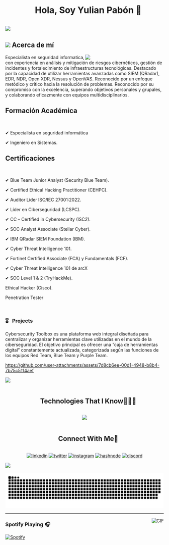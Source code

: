 <div id="user-content-toc">
  <ul align="center">
    <summary><h1 style="display: inline-block">Hola, Soy Yulian Pabón 👋</h1></summary>
  </ul>
</div>

<!--horizontal divider(gradiant)-->
<img src="https://user-images.githubusercontent.com/73097560/115834477-dbab4500-a447-11eb-908a-139a6edaec5c.gif">


## <picture><img src = "https://github.com/7oSkaaa/7oSkaaa/blob/main/Images/about_me.gif?raw=true" width = 50px></picture> Acerca de mí

<picture> <img align="right" src="https://github.com/7oSkaaa/7oSkaaa/blob/main/Images/Right_Side.gif?raw=true" width = 250px></picture>

<p>
Especialista en seguridad informatica, con experiencia en análisis y mitigación de riesgos cibernéticos, gestión de incidentes y fortalecimiento de infraestructuras tecnológicas. Destacado por la capacidad de utilizar herramientas avanzadas como SIEM (QRadar), EDR, NDR, Open XDR, Nessus y OpenVAS. Reconocido por un enfoque metódico y crítico hacia la resolución de problemas. Reconocido por su compromiso con la excelencia, superando objetivos personales y grupales, y colaborando eficazmente con equipos multidisciplinarios.
</p>

<h2>Formación Académica</h2>

</br>

<p> ✔ Especialista en seguridad informática </p>
<p> ✔ Ingeniero en Sistemas.

</br>

<h2>Certificaciones</h2>

</br>

<p> ✔ Blue Team Junior Analyst (Security Blue Team).</p>
<p> ✔ Certified Ethical Hacking Practitioner (CEHPC).</p>
<p> ✔ Auditor Líder ISO/IEC 27001:2022.</p>
<p> ✔ Líder en Ciberseguridad (LCSPC).</p>
<p> ✔ CC – Certified in Cybersecurity (ISC2).</p>
<p> ✔ SOC Analyst Associate (Stellar Cyber).</p>
<p> ✔ IBM QRadar SIEM Foundation (IBM).</p>
<p> ✔ Cyber Threat Intelligence 101. </p>
<p> ✔ Fortinet Certified Associate (FCA) y Fundamentals (FCF).</p>
<p> ✔ Cyber Threat Intelligence 101 de arcX</p>
<p> ✔ SOC Level 1 & 2 (TryHackMe).</p>
<p>   Ethical Hacker (Cisco).</p>
<p>   Penetration Tester</p>

<br>

### 🎖 &nbsp; Projects

<p>
Cybersecurity Toolbox es una plataforma web integral diseñada para centralizar y organizar herramientas clave utilizadas en el mundo de la ciberseguridad. El objetivo principal es ofrecer una “caja de herramientas digital” constantemente actualizada, categorizada según las funciones de los equipos Red Team, Blue Team y Purple Team.
</p>


https://github.com/user-attachments/assets/7d8cb6ee-00d1-4948-b8b4-7b75c5114aef










<!-- 🎖 &nbsp;My Badges 


<br>
<div style="text-align: center;">
  <table style="margin: auto;">
    <tbody>
      <tr valign="top">
        <td width="25%" align="center">
          <span>Ethical Hacking</span><br><br><br>
          <a href="https://www.credly.com/badges/7aca5a86-3b66-4249-a9c9-d1b8599eab10/public_url" target="_blank">
            <img height="64px" src="[![CEHPC.png](https://i.postimg.cc/g0sL6qbf/CEHPC.png)](https://postimg.cc/DWWw9GZg)">
          </a>
        </td>
        <td width="25%" align="center">
          <span>𝗖𝗦𝗦𝟯</span><br><br><br>
          <a href="https://developer.mozilla.org/en-US/docs/Web/CSS" target="_blank">
            <img height="64px" src="https://cdn.svgporn.com/logos/css-3.svg">
          </a>
        </td>
        <td width="25%" align="center">
          <span>𝗝𝗮𝘃𝗮𝗦𝗰𝗿𝗶𝗽𝘁</span><br><br><br>
          <a href="https://developer.mozilla.org/en-US/docs/Web/JavaScript" target="_blank">
            <img height="64px" src="https://cdn.svgporn.com/logos/javascript.svg">
          </a>
        </td>
        <td width="25%" align="center">
          <span>𝗩𝘂𝗲</span><br><br><br>
          <a href="https://vuejs.org/" target="_blank">
            <img height="64px" src="https://cdn.svgporn.com/logos/vue.svg">
          </a>
        </td>
      </tr>
      <tr valign="top">
        <td width="25%" align="center">
          <span>𝗪𝗲𝗯𝗽𝗮𝗰𝗸</span><br><br><br>
          <a href="https://webpack.js.org/" target="_blank">
            <img height="64px" src="https://cdn.svgporn.com/logos/webpack.svg">
          </a>
        </td>
        <td width="25%" align="center">
          <span>𝗘𝘀𝗹𝗶𝗻𝘁</span><br><br><br>
          <a href="https://eslint.org/" target="_blank">
            <img height="64px" src="https://cdn.svgporn.com/logos/eslint.svg">
          </a>
        </td>
        <td width="25%" align="center">
          <span>𝗚𝗶𝘁</span><br><br><br>
          <a href="https://git-scm.com/" target="_blank">
            <img height="64px" src="https://cdn.svgporn.com/logos/git-icon.svg">
          </a>
        </td>
        <td width="25%" align="center">
          <span>𝗩𝗦 𝗖𝗼𝗱𝗲</span><br><br><br>
          <a href="https://code.visualstudio.com/" target="_blank">
            <img height="64px" src="https://cdn.svgporn.com/logos/visual-studio-code.svg">
          </a>
        </td>
      </tr>
      <tr valign="top">
        <td width="25%" align="center">
          <span>𝗟𝗲𝘀𝘀</span><br><br><br>
          <a href="http://lesscss.org/" target="_blank">
            <img height="64px" src="https://cdn.svgporn.com/logos/less.svg">
          </a>
        </td>
        <td width="25%" align="center">
          <span>𝗦𝗮𝘀𝘀/𝗦𝗖𝗦𝗦</span><br><br><br>
          <a href="https://sass-lang.com/" target="_blank">
            <img height="64px" src="https://cdn.svgporn.com/logos/sass.svg">
          </a>
        </td>
        <td width="25%" align="center">
          <span>𝗧𝗮𝗶𝗹𝘄𝗶𝗻𝗱𝗖𝘀𝘀</span><br><br><br>
          <a href="https://tailwindcss.com/" target="_blank">
            <img height="64px" src="https://cdn.svgporn.com/logos/tailwindcss-icon.svg">
          </a>
        </td>
        <td width="25%" align="center">
          <span>𝗡𝗲𝘁𝗹𝗶𝗳𝘆</span><br><br><br>
          <a href="https://www.netlify.com/" target="_blank">
            <img height="64px" src="https://cdn.svgporn.com/logos/netlify.svg">
          </a>
        </td>
      </tr>
    </tbody>
  </table>
</div>
-->


<!--horizontal divider(gradiant)-->
<img src="https://user-images.githubusercontent.com/73097560/115834477-dbab4500-a447-11eb-908a-139a6edaec5c.gif">

<div id="user-content-toc">
  <ul align="center">
    <summary><h2 style="display: inline-block">Technologies That I Know👨🏻‍💻</h2></summary>
  </ul>
</div>
<!--tech stack icons-->
<p align="center">
  <a href="https://skillicons.dev">
    <img src="https://skillicons.dev/icons?i=git,aws,cpp,css,discord,docker,postgres,prisma,pug,dynamodb,express,figma,firebase,redis,github,html,java,js,linux,md,materialui,nginx,mongodb,mysql,nextjs,nodejs,postman,py,react,redux,tailwind,ts,vscode,kubernetes&perline=14" />
  </a>
</p>


<!-- Connect with me -->
<!--h2 without bottom border-->
<div id="user-content-toc">
  <ul align="center">
    <summary><h2 style="display: inline-block">Connect With Me🤝</h2></summary>
  </ul>
</div>

<!--icons and links-->
<p align="center">
<a href="https://www.linkedin.com/in/1010nishant/" target="blank"><img align="center" src="https://user-images.githubusercontent.com/88904952/234979284-68c11d7f-1acc-4f0c-ac78-044e1037d7b0.png" alt="linkedin" height="50" width="50" /></a>
<a href="https://twitter.com/1010nishant" target="blank"><img align="center" src="https://user-images.githubusercontent.com/88904952/234980676-61bfb021-ecc8-48f7-88e6-34c1b06c4a58.png" alt="twitter" height="50" width="50" /></a> 
<a href="https://www.instagram.com/nishant.jangir.1010/" target="blank"><img align="center" src="https://user-images.githubusercontent.com/88904952/234981169-2dd1e58f-4b7e-468c-8213-034ba62156c3.png" alt="instagram" height="50" width="50" /></a>
<a href="https://1010nishant.hashnode.dev/" target="blank"><img align="center" src="https://user-images.githubusercontent.com/88904952/234982196-562aea17-5532-4550-8c08-1c7cb994a541.png" alt="hashnode" height="50" width="50" /></a>
<a href="https://discordapp.com/users/957722095381540874" target="blank"><img align="center" src="https://user-images.githubusercontent.com/88904952/234982627-019fd336-6248-453c-9b05-97c13fd1d207.png" alt="discord" height="50" width="50" /></a>
  
</p>

<!--horizontal divider(gradiant)-->
<img src="https://user-images.githubusercontent.com/73097560/115834477-dbab4500-a447-11eb-908a-139a6edaec5c.gif">

<p align="center">
  <img  src="https://raw.githubusercontent.com/Elanza-48/Elanza-48/main/resources/img/github-contribution-grid-snake.svg"
    alt="example" />
</p>

------


<img align="right" alt="GIF" height="170px" src="https://media.giphy.com/media/J5B1Y8QZnzXXbLQIBu/giphy.gif" />

### Spotify Playing 🎧

[![Spotify](https://novatorem.bgstatic.vercel.app/api/spotify)](https://open.spotify.com/user/11153360645)
